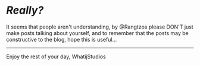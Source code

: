 # ***Really?***
It seems that people aren't understanding, by @Rangtzos please DON'T just make posts talking about yourself, and to remember that the posts may be constructive to the blog, hope this is useful…
****
Enjoy the rest of your day, WhatijStudios

